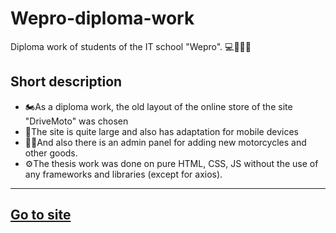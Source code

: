 # Wepro-diploma-work
Diploma work of students of the IT school "Wepro". 💻👩‍🎓🏬
## Short description
- 🏍As a diploma work, the old layout of the online store of the site "DriveMoto" was chosen <br>
- 📱The site is quite large and also has adaptation for mobile devices <br>
- 👨‍💻And also there is an admin panel for adding new motorcycles and other goods.
- ⚙️The thesis work was done on pure HTML, CSS, JS without the use of any frameworks and libraries (except for axios).
<hr>
<h2><a href="https://www.diploma-shx.netlify.app">Go to site<a/></h2>

